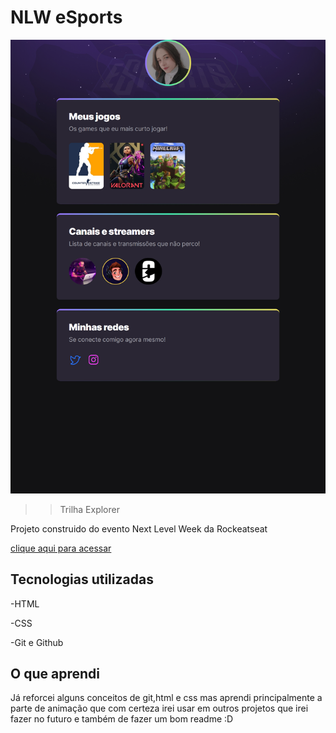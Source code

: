 # NLW eSports
![preview](./assets/preview/camjla.github.io_NLW-eSports-explorer_(iPad%20Air).png)
>>Trilha Explorer

Projeto construido do evento Next Level Week da Rockeatseat

[clique aqui para acessar](https://camjla.github.io/NLW-eSports-explorer/)
## Tecnologias utilizadas

-HTML

-CSS

-Git e Github

## O que aprendi

Já reforcei alguns conceitos de git,html e css mas aprendi principalmente
a parte de animação que com certeza irei usar em outros projetos que irei fazer no futuro
e também de fazer um bom readme :D